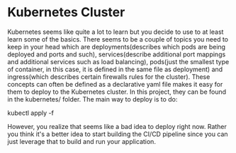 # Kubernetes Cluster
Kubernetes seems like quite a lot to learn but you decide to use to at least learn some of the basics. There seems to be a couple of topics you need to keep in your head which are deployments(describes which pods are being deployed and ports and such), services(describe additional port mappings and additional services such as load balancing), pods(just the smallest type of container, in this case, it is defined in the same file as deployment) and ingress(which describes certain firewalls rules for the cluster). These concepts can often be defined as a declarative yaml file makes it easy for them to deploy to the Kubernetes cluster. In this project, they can be found in the kubernetes/ folder. The main way to deploy is to do:

kubectl apply -f <specific file>


However, you realize that seems like a bad idea to deploy right now. Rather you think it's a better idea to start building the CI/CD pipeline since you can just leverage that to build and run your application.